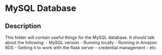 # MySQL Database #

## Description ##
This folder will contain useful things for the MySQL database.
It should talk about the following:
    - MySQL version
    - Running locally
    - Running in Amazon RDS
    - Getting it to work with the flask server
    - credential management
    - etc.